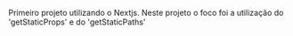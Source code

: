 Primeiro projeto utilizando o Nextjs. Neste projeto o foco foi a utilização do 'getStaticProps' e do 'getStaticPaths'
